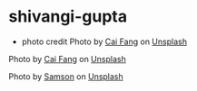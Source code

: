 # shivangi-gupta

- photo credit Photo by <a href="https://unsplash.com/@caipod?utm_content=creditCopyText&utm_medium=referral&utm_source=unsplash">Cai Fang</a> on <a href="https://unsplash.com/photos/a-very-tall-building-with-a-lot-of-windows-FckcuTYBhJU?utm_content=creditCopyText&utm_medium=referral&utm_source=unsplash">Unsplash</a>

Photo by <a href="https://unsplash.com/@caipod?utm_content=creditCopyText&utm_medium=referral&utm_source=unsplash">Cai Fang</a> on <a href="https://unsplash.com/photos/a-view-of-a-city-from-a-high-rise-building-cHHcD7TRddg?utm_content=creditCopyText&utm_medium=referral&utm_source=unsplash">Unsplash</a>
      

Photo by <a href="https://unsplash.com/@samsonyyc?utm_content=creditCopyText&utm_medium=referral&utm_source=unsplash">Samson</a> on <a href="https://unsplash.com/photos/blue-and-black-city-buildings-photography-ZGjbiukp_-A?utm_content=creditCopyText&utm_medium=referral&utm_source=unsplash">Unsplash</a>
      
      